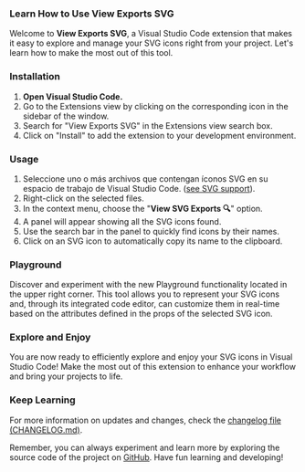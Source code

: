 ### Learn How to Use View Exports SVG

Welcome to **View Exports SVG**, a Visual Studio Code extension that makes it easy to explore and manage your SVG icons right from your project. Let's learn how to make the most out of this tool.

### Installation

1. **Open Visual Studio Code.**
2. Go to the Extensions view by clicking on the corresponding icon in the sidebar of the window.
3. Search for "View Exports SVG" in the Extensions view search box.
4. Click on "Install" to add the extension to your development environment.

### Usage

1. Seleccione uno o más archivos que contengan íconos SVG en su espacio de trabajo de Visual Studio Code. ([see SVG support](SVG%20SUPPORT.md)).
2. Right-click on the selected files.
3. In the context menu, choose the "**View SVG Exports 🔍**" option.
4. A panel will appear showing all the SVG icons found.
5. Use the search bar in the panel to quickly find icons by their names.
6. Click on an SVG icon to automatically copy its name to the clipboard.

### Playground

Discover and experiment with the new Playground functionality located in the upper right corner. This tool allows you to represent your SVG icons and, through its integrated code editor, can customize them in real-time based on the attributes defined in the props of the selected SVG icon.

### Explore and Enjoy

You are now ready to efficiently explore and enjoy your SVG icons in Visual Studio Code! Make the most out of this extension to enhance your workflow and bring your projects to life.

### Keep Learning

For more information on updates and changes, check the [changelog file (CHANGELOG.md)](CHANGELOG.md).

Remember, you can always experiment and learn more by exploring the source code of the project on [GitHub](https://github.com/JairTorres1003/JT-View-Exports-SVG). Have fun learning and developing!
